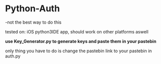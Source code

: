 # Python-Auth
-not the best way to do this

tested on: iOS python3IDE app, should work on other platforms aswell

**use Key_Generator.py to generate keys and paste them in your pastebin**

only thing you have to do is change the pastebin link to your pastebin in auth.py
